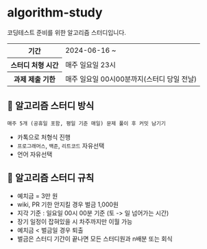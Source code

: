 # algorithm-study
코딩테스트 준비를 위한 알고리즘 스터디입니다.
<table>
    <tr>
        <th>기간</th>
        <td>2024-06-16 ~ </td>
    </tr>
    <tr>
        <th>스터디 처형 시간</th>
        <td>매주 일요일 23시</td>
    </tr>
    <tr>
        <th>과제 제출 기한</th>
        <td>매주 일요일 00시00분까지(스터디 당일 전날)</td>
    </tr>
</table>

## 📌 알고리즘 스터디 방식
```
매주 5개 (공휴일 포함, 평일 기준 매일) 문제 풀이 후 커밋 남기기
```
- 카톡으로 처형식 진행
- `프로그래머스`, `백준`, `리트코드` 자유선택
- 언어 자유선택

## 📌 알고리즘 스터디 규칙
- 예치금 = 3만 원
- wiki, PR 기한 안지킬 경우 벌금 1,000원
- 지각 기준 : 일요일 00시 00분 기준 (토 -> 일 넘어가는 시간)
- 장기 일정이 잡혀있을 시 차주까지만 이월 가능
- 예치금 < 벌금일 경우 퇴출
- 벌금은 스터디 기간이 끝나면 모든 스터디원과 n배분 또는 회식
